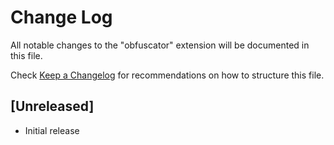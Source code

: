 # Change Log

All notable changes to the "obfuscator" extension will be documented in this file.

Check [Keep a Changelog](http://keepachangelog.com/) for recommendations on how to structure this file.

## [Unreleased]

- Initial release